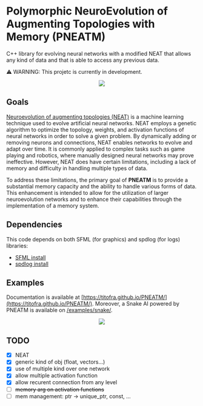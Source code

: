 # Polymorphic NeuroEvolution of Augmenting Topologies with Memory (PNEATM)
C++ library for evolving neural networks with a modified NEAT that allows any kind of data and that is able to access any previous data.

⚠️ WARNING: This projetc is currently in development.

<p align="center">
	<img src="https://github.com/titofra/PNEATM/blob/main/resources/network.png">
</p>

## Goals
[Neuroevolution of augmenting topologies (NEAT)](https://en.wikipedia.org/wiki/Neuroevolution_of_augmenting_topologies) is a machine learning technique used to evolve artificial neural networks. NEAT employs a genetic algorithm to optimize the topology, weights, and activation functions of neural networks in order to solve a given problem. By dynamically adding or removing neurons and connections, NEAT enables networks to evolve and adapt over time. It is commonly applied to complex tasks such as game playing and robotics, where manually designed neural networks may prove ineffective. However, NEAT does have certain limitations, including a lack of memory and difficulty in handling multiple types of data.

To address these limitations, the primary goal of **PNEATM** is to provide a substantial memory capacity and the ability to handle various forms of data. This enhancement is intended to allow for the utilization of larger neuroevolution networks and to enhance their capabilities through the implementation of a memory system.

## Dependencies
This code depends on both SFML (for graphics) and spdlog (for logs) libraries:
- [SFML install](https://www.sfml-dev.org/download.php)
- [spdlog install](https://github.com/gabime/spdlog)

## Examples
Documentation is available at [https://titofra.github.io/PNEATM/](https://titofra.github.io/PNEATM/). Moreover, a Snake AI powered by PNEATM is available on [/examples/snake/](https://github.com/titofra/PNEATM/tree/main/examples/snake).

<p align="center">
	<img src="https://github.com/titofra/PNEATM/blob/main/examples/snake/resources/snakeGameplay.gif">
</p>

## TODO
- [x] NEAT
- [x] generic kind of obj (float, vectors...)
- [x] use of multiple kind over one network
- [x] allow multiple activation function
- [x] allow recurent connection from any level
- [ ] ~~memory arg on activation functions~~
- [ ] mem management: ptr -> unique_ptr, const, ...
